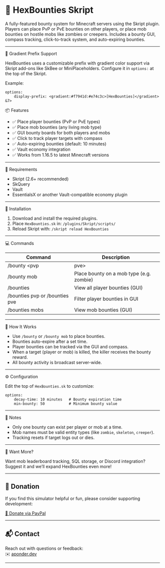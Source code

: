 # 🎯 HexBounties Skript

A fully-featured bounty system for Minecraft servers using the Skript plugin. Players can place PvP or PvE bounties on other players, or place mob bounties on hostile mobs like zombies or creepers. Includes a bounty GUI, compass tracking, click-to-track system, and auto-expiring bounties.

---

🌈 Gradient Prefix Support

HexBounties uses a customizable prefix with gradient color support via Skript add-ons like SkBee or MiniPlaceholders. Configure it in `options:` at the top of the Skript.

Example:
```skript
options:
    display-prefix: <gradient:#f7941d:#e74c3c>[HexBounties]</gradient> &7>
```

📦 Features

- ✅ Place player bounties (PvP or PvE types)
- ✅ Place mob bounties (any living mob type)
- ✅ GUI bounty boards for both players and mobs
- ✅ Click to track player targets with compass
- ✅ Auto-expiring bounties (default: 10 minutes)
- ✅ Vault economy integration
- ✅ Works from 1.16.5 to latest Minecraft versions

---

🔧 Requirements

- Skript (2.6+ recommended)
- SkQuery
- Vault
- EssentialsX or another Vault-compatible economy plugin

---

📁 Installation

1. Download and install the required plugins.
2. Place `HexBounties.sk` in:
   `/plugins/Skript/scripts/`
3. Reload Skript with:
   `/skript reload HexBounties`

---

💻 Commands

| Command                                     | Description                          |
|--------------------------------------------|--------------------------------------|
| /bounty <player> <amount> <pvp|pve>         | Place bounty on a player             |
| /bounty mob <mob> <amount>                 | Place bounty on a mob type (e.g. zombie) |
| /bounties                                  | View all player bounties (GUI)       |
| /bounties pvp or /bounties pve             | Filter player bounties in GUI        |
| /bounties mobs                             | View mob bounties (GUI)              |

---

🧠 How It Works

- Use `/bounty` or `/bounty mob` to place bounties.
- Bounties auto-expire after a set time.
- Player bounties can be tracked via the GUI and compass.
- When a target (player or mob) is killed, the killer receives the bounty reward.
- All bounty activity is broadcast server-wide.

---

⚙️ Configuration

Edit the top of `HexBounties.sk` to customize:

```skript
options:
    decay-time: 10 minutes   # Bounty expiration time
    min-bounty: 50           # Minimum bounty value
```

---

📢 Notes

- Only one bounty can exist per player or mob at a time.
- Mob names must be valid entity types (like `zombie`, `skeleton`, `creeper`).
- Tracking resets if target logs out or dies.

---

🧩 Want More?

Want mob leaderboard tracking, SQL storage, or Discord integration?  
Suggest it and we’ll expand HexBounties even more!

---


## 💖 Donation

If you find this simulator helpful or fun, please consider supporting development:

[💸 Donate via PayPal](https://www.paypal.com/donate/?business=6TUCF33LPY9K2&no_recurring=0&item_name=Development+and+Coding+Features&currency_code=USD)

---

## 📬 Contact

Reach out with questions or feedback:  
✉️ [aponder.dev](mailto:Anthony@aponder.dev)

---

